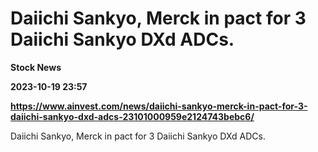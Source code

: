 # Daiichi Sankyo, Merck in pact for 3 Daiichi Sankyo DXd ADCs.
**Stock News**

**2023-10-19 23:57**

**https://www.ainvest.com/news/daiichi-sankyo-merck-in-pact-for-3-daiichi-sankyo-dxd-adcs-23101000959e2124743bebc6/**

Daiichi Sankyo, Merck in pact for 3 Daiichi Sankyo DXd ADCs.